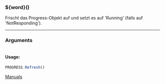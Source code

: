 ﻿### ${word}()
Frischt das Progress-Objekt auf und setzt es auf 'Running' (falls auf 'NotResponding').

----

### Arguments
```ts
```
#### Usage:
```ts
PROGRESS.Refresh()
```

[Manuals](https://manuals.opacc.ch/docs/doku2401/F-Script/ScriptBlockFunc.PROGRESS.Refresh.html)
